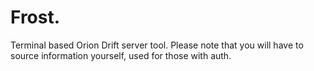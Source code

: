 # Frost.
Terminal based Orion Drift server tool. 
Please note that you will have to source information yourself, used for those with auth.
